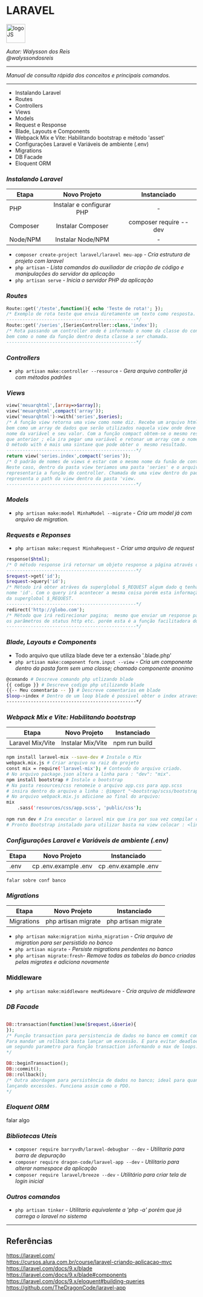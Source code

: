 # **LARAVEL**
<div>
<img src="https://upload.wikimedia.org/wikipedia/commons/thumb/9/9a/Laravel.svg/985px-Laravel.svg.png" alt="logoJS" width="50px"/> 
</div>


*Autor: Walysson dos Reis  
@walyssondosreis*

----------------------------------------------
*Manual de consulta rápida dos conceitos e principais comandos.*  

---------------------
* Instalando Laravel
* Routes
* Controllers
* Views
* Models
* Request e Response
* Blade, Layouts e Components
* Webpack Mix e Vite: Habilitando bootstrap e método 'asset'
* Configurações Laravel e Variáveis de ambiente (.env)
* Migrations
* DB Facade
* Eloquent ORM

### *Instalando Laravel*  

Etapa         | Novo Projeto                  | Instanciado
------------  | :------------:                | :------------: 
PHP           | Instalar e configurar PHP     | - 
Composer      | Instalar Composer             | composer require --dev  
Node/NPM      | Instalar Node/NPM             | -


* `composer create-project laravel/laravel meu-app` - *Cria estrutura de projeto com laravel*
* `php artisan` - *Lista comandos do auxiliador de criação de código e manipulações do servidor da aplicação*
* `php artisan serve` - *Inicia o servidor PHP da aplicação*

### *Routes*
~~~PHP
Route::get('/teste',function(){ echo 'Teste de rota!'; });
/* Exemplo de rota teste que envia diretamente um texto como resposta.
------------------------------------------------*/
Route::get('/series',[SeriesController::class,'index']);
/* Rota passando um controller onde é informado o nome da classe do controlador
bem como o nome da função dentro desta classe a ser chamada.
------------------------------------------------*/
~~~
### *Controllers*
* `php artisan make:controller --resource` - *Gera arquivo controller já com métodos padrões*

### *Views*
~~~PHP
view('meuarqhtml',[array=>$array]);
view('meuarqhtml',compact('array'));
view('meuarqhtml')->with('series',$series);
/* A função view retorna uma view como nome diz. Recebe um arquivo html ou php
bem como um array de dados que serão utilizados naquela view onde deve conter
nome da variável e seu valor. Com a função compact obtem-se o mesmo resultado 
que anterior ; ela ira pegar uma variável e retonar um array com o nome => valor.
O método with é mais uma sintaxe que pode obter o  mesmo resultado.
------------------------------------------------*/
return view('series.index',compact('series'));
/* O padrão de nomes de views é estar com o mesmo nome da funão de controller. 
Neste caso, dentro da pasta view teriamos uma pasta 'series' e o arquivo 'index.php'
representaria a função do controller. Chamada de uma view dentro do padrão; note o ponto
representa o path da view dentro da pasta 'view.
------------------------------------------------*/
~~~
### *Models*
* `php artisan make:model MinhaModel --migrate` - *Cria um model já com arquivo de migration.*
 
### *Requests e Reponses*
* `php artisan make:request MinhaRequest` - *Criar uma arquivo de request*    
~~~PHP
response($html);
/* O método response irá retornar um objeto response a página através do protocolo HTTP
------------------------------------------------*/
$request->get('id');
$request->query('id');
/* Método irá obter atráves da superglobal $_REQUEST algum dado q tenha sido passada com
nome 'id'. Com o query irá acontecer a mesma coisa porém esta informação não sera buscada
da superglobal $_REQUEST.
------------------------------------------------*/
redirect('http://globo.com');
/* Método que irá redirecionar pagina;  mesmo que enviar um response passando todos
os parâmetros de status http etc. porém esta é a função facilitadora do laravel.
------------------------------------------------*/
~~~

### *Blade, Layouts e Components*
* Todo arquivo que utiliza blade deve ter a extensão '.blade.php'
*  `php artisan make:component form.input --view` - *Cria um componente dentro da pasta form sem uma classe; chamado componente anonimo*

~~~bash
@comando # Descreve comando php utlizando blade
{{ codigo }} # Descreve codigo php utilizando blade
{{-- Meu comentario -- }} # Descreve comentarios em blade
$loop->index # Dentro de um loop blade é possivel obter o index atraves dessa var.
------------------------------------------------*/
~~~

### *Webpack Mix e Vite: Habilitando bootstrap*
Etapa                 | Novo Projeto                  | Instanciado
------------          | :------------:                | :------------: 
Laravel Mix/Vite  | Instalar Mix/Vite   | npm run build

~~~bash
npm install laravel-mix --save-dev # Instale o Mix
webpack.mix.js # Criar arquivo na raiz do projeto
const mix = require('laravel-mix'); # Conteudo do arquivo criado.
# No arquivo package.json altera a linha para : "dev": "mix".
npm install bootstrap # Instale o bootstrap
# Na pasta resources/css renomeie o arquivo app.css para app.scss
# insira dentro do arquivo a linha : @import "~bootstrap/scss/bootstrap";
# No arquivo webpack.mix.js adicione ao final do arquivo: 
mix
    .sass('resources/css/app.scss', 'public/css');
    
npm run dev # Ira executar o laravel mix que ira por sua vez compilar o arquivo scss. Rode 2 vezes.
# Pronto Bootstrap instalado para utilizar basta na view colocar : <link rel="stylesheet" href={{ asset('css/app.css') }}>
~~~
### *Configurações Laravel e Variáveis de ambiente (.env)*
Etapa                 | Novo Projeto                  | Instanciado
------------          | :------------:                | :------------: 
.env       |  cp .env.example .env        | cp .env.example .env
~~~
falar sobre conf banco
~~~

### *Migrations*
Etapa                 | Novo Projeto                  | Instanciado
------------          | :------------:                | :------------: 
Migrations        |  php artisan migrate                    | php artisan migrate

* `php artisan make:migration minha_migration` - *Cria arquivo de migration para ser persistido no banco*
* `php artisan migrate` - *Persiste migrations pendentes no banco*
* `php artisan migrate:fresh`- *Remove todas as tabelas do banco criadas pelas migrates e adiciona novamente*

### Middleware
* `php artisan make:middleware meuMideware` - *Cria arquivo de middleware*

### *DB Facade*
~~~PHP

DB::transaction(function()use($request,&$serie){  
});
/* Função transaction para persistencia de dados no banco em commit com possiibilidade de roolback.
Para mandar um rollback basta lançar um excessão. E para evitar deadlock dentro da função basta passar 
um segundo parametro para função transaction informando o max de loops.
*/

DB::beginTransaction();
DB::commit();
DB::rollback();
/* Outra abordagem para persistência de dados no banco; ideal para quando eu vá tratar os erros 
lançando excessões. Funciona assim como o PDO.
*/
~~~

### *Eloquent ORM*
falar algo

### *Bibliotecas Uteis*

* `composer require barryvdh/laravel-debugbar --dev` - *Utilitario para barra de depuração*
* `composer require dragon-code/laravel-app --dev` - *Utilitario para alterar namespace da aplicação*
* `composer require laravel/breeze --dev` - *Utilitário para criar tela de login inicial* 

### *Outros comandos*
* `php artisan tinker` - *Utilitario equivalente a 'php -a' porém que já carrega o laravel no sistema*

--------
## Referências 
https://laravel.com/   
https://cursos.alura.com.br/course/laravel-criando-aplicacao-mvc  
https://laravel.com/docs/9.x/blade  
https://laravel.com/docs/9.x/blade#components  
https://laravel.com/docs/9.x/eloquent#building-queries  
https://github.com/TheDragonCode/laravel-app  

